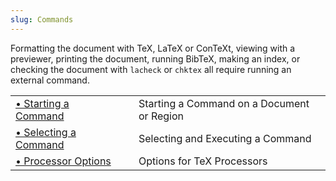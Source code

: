 ```yaml
---
slug: Commands
---
```


Formatting the document with TeX, LaTeX or ConTeXt, viewing with a previewer, printing the document, running BibTeX, making an index, or checking the document with `lacheck` or `chktex` all require running an external command.

|                                                           |    |                                            |
| :-------------------------------------------------------- | -- | :----------------------------------------- |
| [• Starting a Command](/docs/auctex/Starting-a-Command)   |    | Starting a Command on a Document or Region |
| [• Selecting a Command](/docs/auctex/Selecting-a-Command) |    | Selecting and Executing a Command          |
| [• Processor Options](/docs/auctex/Processor-Options)     |    | Options for TeX Processors                 |
